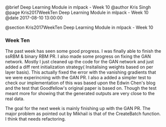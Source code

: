 @brief Deep Learning Module in mlpack - Week 10
@author Kris Singh
@page Kris2017WeekTen Deep Learning Module in mlpack - Week 10
@date 2017-08-10 13:00:00

@section Kris2017WeekTen Deep Learning Module in mlpack - Week 10

### Week Ten
The past week has seen some good progress. I was finally able to finish the
ssRBM & binary RBM PR. I also made some progress on fixing the GAN network.
Mostly I just cleaned up the code for the GAN network and just added a diff
rent initialization strategy( Insitalising weights based on per layer basis).
This actually fixed the error with the vanishing gradients that we were experincning with the GAN PR. I also a added a simpler test to check our
implementation of this was based upon the Edwin Chen's blog and the test
that Goodfellow's original paper is based on. Though the test meant more for showing that the generated outputs are very close to the real data.

The goal for the next week is mainly finishing up with the GAN PR. The major
problem as pointed out by Mikhail is that of the CreateBatch function. I think
that needs refactoring.